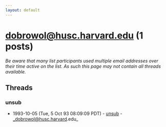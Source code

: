 ```yaml
---
layout: default
---
```


# dobrowol@husc.harvard.edu (1 posts)

_Be aware that many list participants used multiple email addresses over their time active on the list. As such this page may not contain all threads available._

## Threads

### unsub
+ 1993-10-05 (Tue, 5 Oct 93 08:09:09 PDT) - [unsub](/archive/1993/10/823fdd00917bd64d9403df9e34c4790a1d9d6fc5f2a05f06c61a2ef90405b080) - _dobrowol@husc.harvard.edu_

